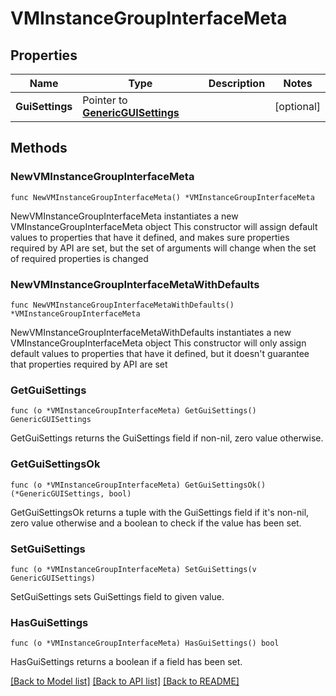 # VMInstanceGroupInterfaceMeta

## Properties

Name | Type | Description | Notes
------------ | ------------- | ------------- | -------------
**GuiSettings** | Pointer to [**GenericGUISettings**](GenericGUISettings.md) |  | [optional] 

## Methods

### NewVMInstanceGroupInterfaceMeta

`func NewVMInstanceGroupInterfaceMeta() *VMInstanceGroupInterfaceMeta`

NewVMInstanceGroupInterfaceMeta instantiates a new VMInstanceGroupInterfaceMeta object
This constructor will assign default values to properties that have it defined,
and makes sure properties required by API are set, but the set of arguments
will change when the set of required properties is changed

### NewVMInstanceGroupInterfaceMetaWithDefaults

`func NewVMInstanceGroupInterfaceMetaWithDefaults() *VMInstanceGroupInterfaceMeta`

NewVMInstanceGroupInterfaceMetaWithDefaults instantiates a new VMInstanceGroupInterfaceMeta object
This constructor will only assign default values to properties that have it defined,
but it doesn't guarantee that properties required by API are set

### GetGuiSettings

`func (o *VMInstanceGroupInterfaceMeta) GetGuiSettings() GenericGUISettings`

GetGuiSettings returns the GuiSettings field if non-nil, zero value otherwise.

### GetGuiSettingsOk

`func (o *VMInstanceGroupInterfaceMeta) GetGuiSettingsOk() (*GenericGUISettings, bool)`

GetGuiSettingsOk returns a tuple with the GuiSettings field if it's non-nil, zero value otherwise
and a boolean to check if the value has been set.

### SetGuiSettings

`func (o *VMInstanceGroupInterfaceMeta) SetGuiSettings(v GenericGUISettings)`

SetGuiSettings sets GuiSettings field to given value.

### HasGuiSettings

`func (o *VMInstanceGroupInterfaceMeta) HasGuiSettings() bool`

HasGuiSettings returns a boolean if a field has been set.


[[Back to Model list]](../README.md#documentation-for-models) [[Back to API list]](../README.md#documentation-for-api-endpoints) [[Back to README]](../README.md)


